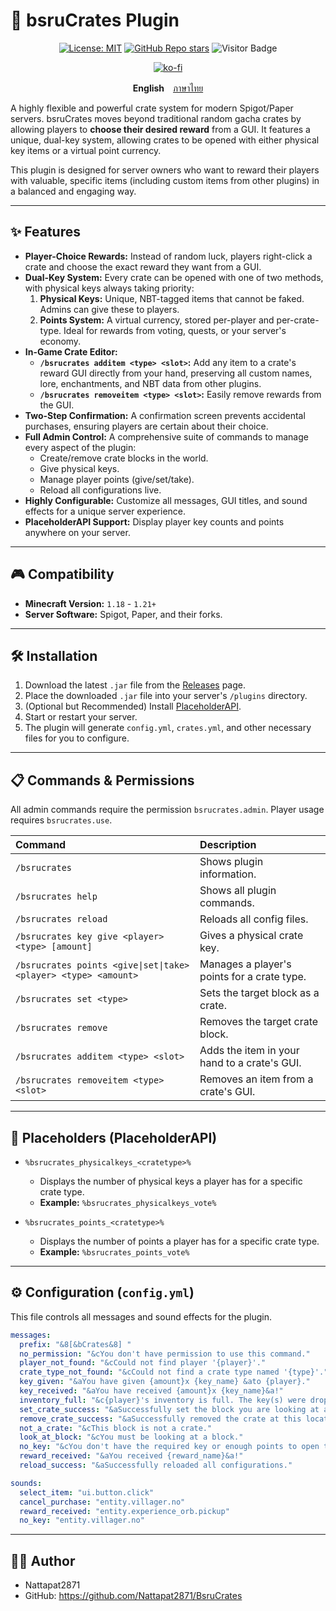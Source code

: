 # 🔌 bsruCrates Plugin

<div align="center">

[![License: MIT](https://img.shields.io/badge/License-MIT-yellow.svg)](https://opensource.org/licenses/MIT)
[![GitHub Repo stars](https://img.shields.io/github/stars/Nattapat2871/BsruCrates?style=flat-square)](https://github.com/Nattapat2871/BsruCrates/stargazers)
![Visitor Badge](https://api.visitorbadge.io/api/VisitorHit?user=Nattapat2871&repo=BsruCratess&countColor=%237B1E7A&style=flat-square)

[![ko-fi](https://ko-fi.com/img/githubbutton_sm.svg)](https://ko-fi.com/Nattapat2871)

</div>

<p align= "center">
        <b>English</b>　<a href="/README_TH.md">ภาษาไทย</a>

A highly flexible and powerful crate system for modern Spigot/Paper servers. bsruCrates moves beyond traditional random gacha crates by allowing players to **choose their desired reward** from a GUI. It features a unique, dual-key system, allowing crates to be opened with either physical key items or a virtual point currency.

This plugin is designed for server owners who want to reward their players with valuable, specific items (including custom items from other plugins) in a balanced and engaging way.

---
## ✨ Features

- **Player-Choice Rewards:** Instead of random luck, players right-click a crate and choose the exact reward they want from a GUI.
- **Dual-Key System:** Every crate can be opened with one of two methods, with physical keys always taking priority:
    1.  **Physical Keys:** Unique, NBT-tagged items that cannot be faked. Admins can give these to players.
    2.  **Points System:** A virtual currency, stored per-player and per-crate-type. Ideal for rewards from voting, quests, or your server's economy.
- **In-Game Crate Editor:**
    - **`/bsrucrates additem <type> <slot>`:** Add any item to a crate's reward GUI directly from your hand, preserving all custom names, lore, enchantments, and NBT data from other plugins.
    - **`/bsrucrates removeitem <type> <slot>`:** Easily remove rewards from the GUI.
- **Two-Step Confirmation:** A confirmation screen prevents accidental purchases, ensuring players are certain about their choice.
- **Full Admin Control:** A comprehensive suite of commands to manage every aspect of the plugin:
    - Create/remove crate blocks in the world.
    - Give physical keys.
    - Manage player points (give/set/take).
    - Reload all configurations live.
- **Highly Configurable:** Customize all messages, GUI titles, and sound effects for a unique server experience.
- **PlaceholderAPI Support:** Display player key counts and points anywhere on your server.

---
## 🎮 Compatibility

- **Minecraft Version:** `1.18` - `1.21+`
- **Server Software:** Spigot, Paper, and their forks.

---
## 🛠️ Installation

1.  Download the latest `.jar` file from the [Releases](https://github.com/Nattapat2871/BsruCrates/releases) page.
2.  Place the downloaded `.jar` file into your server's `/plugins` directory.
3.  (Optional but Recommended) Install [PlaceholderAPI](https://www.spigotmc.org/resources/placeholderapi.624/).
4.  Start or restart your server.
5.  The plugin will generate `config.yml`, `crates.yml`, and other necessary files for you to configure.

---
## 📋 Commands & Permissions

All admin commands require the permission `bsrucrates.admin`. Player usage requires `bsrucrates.use`.

| Command | Description |
| :--- | :--- |
| `/bsrucrates` | Shows plugin information. |
| `/bsrucrates help` | Shows all plugin commands. |
| `/bsrucrates reload` | Reloads all config files. |
| `/bsrucrates key give <player> <type> [amount]` | Gives a physical crate key. |
| `/bsrucrates points <give\|set\|take> <player> <type> <amount>`| Manages a player's points for a crate type. |
| `/bsrucrates set <type>` | Sets the target block as a crate. |
| `/bsrucrates remove` | Removes the target crate block. |
| `/bsrucrates additem <type> <slot>` | Adds the item in your hand to a crate's GUI. |
| `/bsrucrates removeitem <type> <slot>` | Removes an item from a crate's GUI. |

---
## 🔌 Placeholders (PlaceholderAPI)

- `%bsrucrates_physicalkeys_<cratetype>%`
    - Displays the number of physical keys a player has for a specific crate type.
    - **Example:** `%bsrucrates_physicalkeys_vote%`

- `%bsrucrates_points_<cratetype>%`
    - Displays the number of points a player has for a specific crate type.
    - **Example:** `%bsrucrates_points_vote%`

---
## ⚙️ Configuration (`config.yml`)

This file controls all messages and sound effects for the plugin.

```yaml
messages:
  prefix: "&8[&bCrates&8] "
  no_permission: "&cYou don't have permission to use this command."
  player_not_found: "&cCould not find player '{player}'."
  crate_type_not_found: "&cCould not find a crate type named '{type}'."
  key_given: "&aYou have given {amount}x {key_name} &ato {player}."
  key_received: "&aYou have received {amount}x {key_name}&a!"
  inventory_full: "&c{player}'s inventory is full. The key(s) were dropped on the ground."
  set_crate_success: "&aSuccessfully set the block you are looking at as a '{type}' crate."
  remove_crate_success: "&aSuccessfully removed the crate at this location."
  not_a_crate: "&cThis block is not a crate."
  look_at_block: "&cYou must be looking at a block."
  no_key: "&cYou don't have the required key or enough points to open this crate!"
  reward_received: "&aYou received {reward_name}&a!"
  reload_success: "&aSuccessfully reloaded all configurations."

sounds:
  select_item: "ui.button.click"
  cancel_purchase: "entity.villager.no"
  reward_received: "entity.experience_orb.pickup"
  no_key: "entity.villager.no"
```

---

## 🧑‍💻 Author
* Nattapat2871
* GitHub: https://github.com/Nattapat2871/BsruCrates
